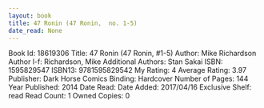```yaml
---
layout: book
title: 47 Ronin (47 Ronin,  no. 1-5)
date_read: None
---
```


Book Id: 18619306
Title: 47 Ronin (47 Ronin, #1-5)
Author: Mike Richardson
Author l-f: Richardson, Mike
Additional Authors: Stan Sakai
ISBN: 1595829547
ISBN13: 9781595829542
My Rating: 4
Average Rating: 3.97
Publisher: Dark Horse Comics
Binding: Hardcover
Number of Pages: 144
Year Published: 2014
Date Read: 
Date Added: 2017/04/16
Exclusive Shelf: read
Read Count: 1
Owned Copies: 0

